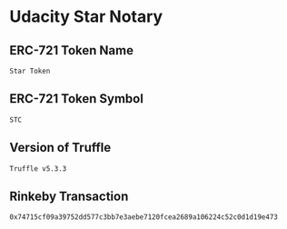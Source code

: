 # Udacity Star Notary



## ERC-721 Token Name

`Star Token`

## ERC-721 Token Symbol

`STC`

## Version of Truffle

`Truffle v5.3.3`

##  Rinkeby Transaction

`0x74715cf09a39752dd577c3bb7e3aebe7120fcea2689a106224c52c0d1d19e473`    